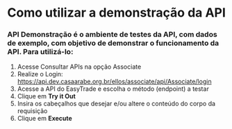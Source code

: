 # Como utilizar a demonstração da API

<h3>API Demonstração é o ambiente de testes da API, com dados de exemplo, com objetivo de demonstrar o funcionamento da API. Para utilizá-lo:</h3>

1. Acesse Consultar APIs na opção Associate
2. Realize o Login: https://api.dev.casaarabe.org.br/ellos/associate/api/Associate/login
3. Acesse a API do EasyTrade e escolha o método (endpoint) a testar
4. Clique em <b>Try it Out</b>
5. Insira os cabeçalhos que desejar e/ou altere o conteúdo do corpo da requisição
6. Clique em <b>Execute</b>